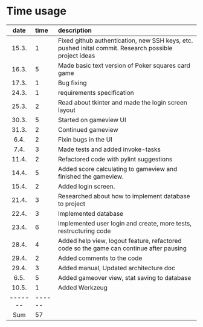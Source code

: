 # Time usage

| date | time | description  |
| :----:|:-----| :-----|
| 15.3. | 1    | Fixed github authentication, new SSH keys, etc. pushed inital commit. Research possible project ideas  |
| 16.3. | 5    | Made basic text version of Poker squares card game |
| 17.3. | 1    | Bug fixing |
| 24.3. | 1    | requirements specification |
| 25.3. | 2    | Read about tkinter and made the login screen layout |
| 30.3. | 5    | Started on gameview UI |
| 31.3. | 2    | Continued gameview |
|  6.4. | 2    | Fixin bugs in the UI |
|  7.4. | 3    | Made tests and added invoke-tasks |
| 11.4. | 2    | Refactored code with pylint suggestions |
| 14.4. | 5    | Added score calculating to gameview and finished the gameview. |
| 15.4. | 2    | Added login screen. |
| 21.4. | 3    | Researched about how to implement database to project |
| 22.4. | 3    | Implemented database |
| 23.4. | 6    | implemented user login and create, more tests, restructuring code |
| 28.4. | 4    | Added help view, logout feature, refactored code so the game can continue after pausing
| 29.4. | 2    | Added comments to the code
| 29.4. | 3    | Added manual, Updated architecture doc
|  6.5. | 5    | Added gameover view, stat saving to database
| 10.5. | 1    | Added Werkzeug
|-------|------|
|Sum    | 57   |